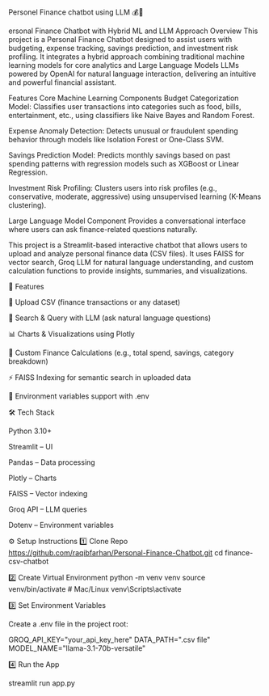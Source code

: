 Personel Finance chatbot using LLM 💰🤖

ersonal Finance Chatbot with Hybrid ML and LLM Approach Overview This project is a Personal Finance Chatbot designed to assist users with budgeting, expense tracking, savings prediction, and investment risk profiling. It integrates a hybrid approach combining traditional machine learning models  for core analytics and Large Language Models LLMs powered by OpenAI for natural language interaction, delivering an intuitive and powerful financial assistant.

Features Core Machine Learning Components  Budget Categorization Model: Classifies user transactions into categories such as food, bills, entertainment, etc., using classifiers like Naive Bayes and Random Forest.

Expense Anomaly Detection: Detects unusual or fraudulent spending behavior through models like Isolation Forest or One-Class SVM.

Savings Prediction Model: Predicts monthly savings based on past spending patterns with regression models such as XGBoost or Linear Regression.

Investment Risk Profiling: Clusters users into risk profiles (e.g., conservative, moderate, aggressive) using unsupervised learning (K-Means clustering).

Large Language Model Component  Provides a conversational interface where users can ask finance-related questions naturally.

This project is a Streamlit-based interactive chatbot that allows users to upload and analyze personal finance data (CSV files). It uses FAISS for vector search, Groq LLM for natural language understanding, and custom calculation functions to provide insights, summaries, and visualizations.

🚀 Features

📂 Upload CSV (finance transactions or any dataset)

🔎 Search & Query with LLM (ask natural language questions)

📊 Charts & Visualizations using Plotly

🧮 Custom Finance Calculations (e.g., total spend, savings, category breakdown)

⚡ FAISS Indexing for semantic search in uploaded data

🔑 Environment variables support with .env

🛠️ Tech Stack

Python 3.10+

Streamlit – UI

Pandas – Data processing

Plotly – Charts

FAISS – Vector indexing

Groq API – LLM queries

Dotenv – Environment variables



⚙️ Setup Instructions
1️⃣ Clone Repo
https://github.com/raqibfarhan/Personal-Finance-Chatbot.git
cd finance-csv-chatbot

2️⃣ Create Virtual Environment
python -m venv venv
source venv/bin/activate    # Mac/Linux
venv\Scripts\activate 

3️⃣ Set Environment Variables

Create a .env file in the project root:

GROQ_API_KEY="your_api_key_here"
DATA_PATH=".csv file"
MODEL_NAME="llama-3.1-70b-versatile"

4️⃣ Run the App

streamlit run app.py
